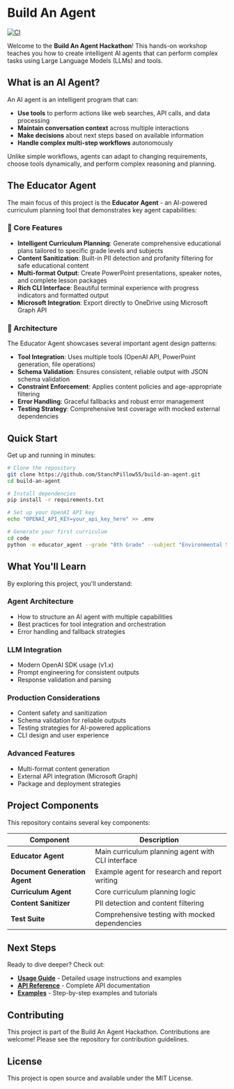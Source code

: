 # Build An Agent

[![CI](https://github.com/StanchPillow55/build-an-agent/actions/workflows/ci.yml/badge.svg)](https://github.com/StanchPillow55/build-an-agent/actions/workflows/ci.yml)

Welcome to the **Build An Agent Hackathon**! This hands-on workshop teaches you how to create intelligent AI agents that can perform complex tasks using Large Language Models (LLMs) and tools.

## What is an AI Agent?

An AI agent is an intelligent program that can:

- **Use tools** to perform actions like web searches, API calls, and data processing
- **Maintain conversation context** across multiple interactions
- **Make decisions** about next steps based on available information
- **Handle complex multi-step workflows** autonomously

Unlike simple workflows, agents can adapt to changing requirements, choose tools dynamically, and perform complex reasoning and planning.

## The Educator Agent

The main focus of this project is the **Educator Agent** - an AI-powered curriculum planning tool that demonstrates key agent capabilities:

### 🎯 Core Features

- **Intelligent Curriculum Planning**: Generate comprehensive educational plans tailored to specific grade levels and subjects
- **Content Sanitization**: Built-in PII detection and profanity filtering for safe educational content
- **Multi-format Output**: Create PowerPoint presentations, speaker notes, and complete lesson packages
- **Rich CLI Interface**: Beautiful terminal experience with progress indicators and formatted output
- **Microsoft Integration**: Export directly to OneDrive using Microsoft Graph API

### 🔧 Architecture

The Educator Agent showcases several important agent design patterns:

- **Tool Integration**: Uses multiple tools (OpenAI API, PowerPoint generation, file operations)
- **Schema Validation**: Ensures consistent, reliable output with JSON schema validation
- **Constraint Enforcement**: Applies content policies and age-appropriate filtering
- **Error Handling**: Graceful fallbacks and robust error management
- **Testing Strategy**: Comprehensive test coverage with mocked external dependencies

## Quick Start

Get up and running in minutes:

```bash
# Clone the repository
git clone https://github.com/StanchPillow55/build-an-agent.git
cd build-an-agent

# Install dependencies
pip install -r requirements.txt

# Set up your OpenAI API key
echo "OPENAI_API_KEY=your_api_key_here" >> .env

# Generate your first curriculum
cd code
python -m educator_agent --grade "8th Grade" --subject "Environmental Science"
```

## What You'll Learn

By exploring this project, you'll understand:

### Agent Architecture
- How to structure an AI agent with multiple capabilities
- Best practices for tool integration and orchestration
- Error handling and fallback strategies

### LLM Integration
- Modern OpenAI SDK usage (v1.x)
- Prompt engineering for consistent outputs
- Response validation and parsing

### Production Considerations
- Content safety and sanitization
- Schema validation for reliable outputs
- Testing strategies for AI-powered applications
- CLI design and user experience

### Advanced Features
- Multi-format content generation
- External API integration (Microsoft Graph)
- Package and deployment strategies

## Project Components

This repository contains several key components:

| Component | Description |
|-----------|-------------|
| **Educator Agent** | Main curriculum planning agent with CLI interface |
| **Document Generation Agent** | Example agent for research and report writing |
| **Curriculum Agent** | Core curriculum planning logic |
| **Content Sanitizer** | PII detection and content filtering |
| **Test Suite** | Comprehensive testing with mocked dependencies |

## Next Steps

Ready to dive deeper? Check out:

- [**Usage Guide**](usage.md) - Detailed usage instructions and examples
- [**API Reference**](api.md) - Complete API documentation
- [**Examples**](examples/curriculum.md) - Step-by-step examples and tutorials

## Contributing

This project is part of the Build An Agent Hackathon. Contributions are welcome! Please see the repository for contribution guidelines.

## License

This project is open source and available under the MIT License.
